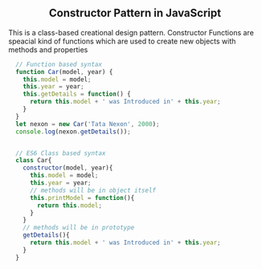 <div align="center">
	<h2>Constructor Pattern in JavaScript</h2>
</div>

 <p> This is a class-based creational design pattern. Constructor Functions are speacial kind of functions which are used to create new objects with methods and properties</p>
 
 
 
```js
  // Function based syntax
  function Car(model, year) {
    this.model = model;
    this.year = year;
    this.getDetails = function() {
      return this.model + ' was Introduced in' + this.year;
    }
  }
  let nexon = new Car('Tata Nexon', 2000);
  console.log(nexon.getDetails());

```

```js

  // ES6 Class based syntax
  class Car{
    constructor(model, year){
      this.model = model;
      this.year = year;
      // methods will be in object itself
      this.printModel = function(){
        return this.model;
      }
    }
    // methods will be in prototype
    getDetails(){
      return this.model + ' was Introduced in' + this.year;
    }
  }
```
